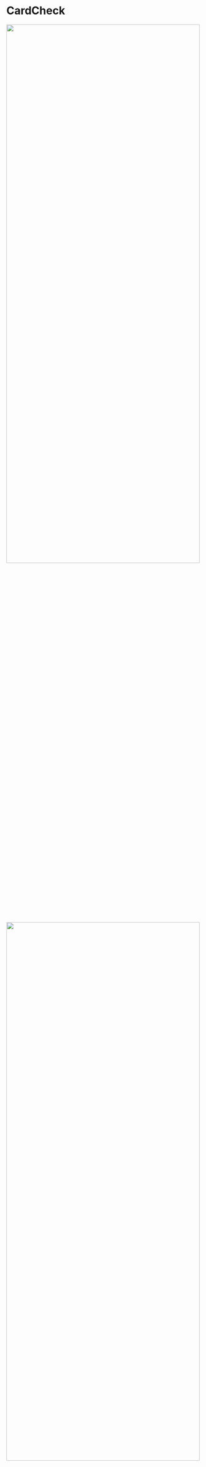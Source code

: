 # CardCheck 



<img width="100%" height="60%" src="https://github.com/Intummadee/CardCheck/blob/main/assets/edit_version2.3.png?raw=true">
<img width="100%" height="60%" src="https://github.com/Intummadee/CardCheck/blob/main/assets/edit_version2.2.png?raw=true">

<img width="50%" height="60%" src="https://github.com/Intummadee/CardCheck/blob/main/assets/%E0%B8%A3%E0%B8%B2%E0%B8%A2%E0%B8%8A%E0%B8%B7%E0%B9%88%E0%B8%AD%E0%B8%99%E0%B8%B1%E0%B8%81%E0%B8%A8%E0%B8%B6%E0%B8%81%E0%B8%A9%E0%B8%B2.png?raw=true">


## 📚 **Initialize** 

สร้าง Environment 
```python -m venv env```

activate Environment 
--> 👉 ```env\Scripts\activate```
ถ้ารันได้จะมีคำว่า (env) ต่อหน้า PS ใน terminal

-สร้างไฟล์ app.py


## ⚡ **Library** 
```
python -m pip install numpy
python -m pip install scipy
python -m pip install matplotlib
python -m pip install opencv-python
python -m pip install opencv-contrib-python
pip install pytesseract
pip install reportlab
python -m pip install pandas
python -mpip install openpyxl
python -m pip install python-dotenv
```

-Option กรณีถูก WARNING ให้อัพเดตเวอร์ชั่น
```python -m pip install --upgrade pip```


⚡ Install Django
```python -m pip install Django```

-Option คำสั่ง check ว่าลง django หรือยัง
```django-admin --version```
--> รันแล้วได้ 4.2.10

create Project
```django-admin startproject my_tennis_club```

## คำสั่งรัน !!!
```js
env\Scripts\activate
cd my_tennis_club (อย่าลืมว่าต้องอยู่ใน my_tennis_club)
python manage.py runserver
```

---

## หน้า Admin
- ไว้ดูข้อมูล user ของ Django รหัสผ่านและชื่อบัญชีอยูในไฟล์ .env
http://127.0.0.1:8000/admin

---

```
เปิด Path นี้ --> http://127.0.0.1:8000/MainPage/
```

สร้าง App 
```
python manage.py startapp cardCheck
```

---

# ใช้งาน MongoDB
https://account.mongodb.com/account/login?n=https%3A%2F%2Fcloud.mongodb.com%2Fv2%2F65d359c147d94142e1d9fb54&nextHash=%23metrics%2FreplicaSet%2F65d35a0f89492b3df0336104%2Fexplorer%2Fpymongo_demo%2Fdemo_collection%2Ffind&signedOut=true

Source : https://www.youtube.com/watch?v=GJCKIGeK3qc
```JS
python -m pip install "pymongo[srv]"
```

---

```
python manage.py createsuperuser
```


---

# Upload file
```
pip install pymupdf Pillow
```

---

# Tesseract วิธีทำให้อ่านข้อความภาษาไทย

https://gist.github.com/dogterbox/7c0ed7387a388f5e13afd00f0cb8cd50
ดาวน์โหลด raw file ของเว็บนี้ https://github.com/tesseract-ocr/tessdata_best/blob/main/tha.traineddata ลงในที่ที่เก็บ ```\Tesseract-OCR\tessdata folder```

---

# ฝั่งFrontEnd
-https://github.com/atisawd/boxicons

-https://boxicons.com/

-https://css-loaders.com/progress/

---

## Extension แนะนำให้โหลดใน Vs code สำหรับอ่าน comment 
- Better-comments
- Comment Styler



เข้าไปใน views ที่อยู่ใน cardCheck_project
```
from django.shortcuts import render
from django.http import HttpResponse

def cardCheck(request):
    return HttpResponse("Hello world!")
```

---

-Create a file named ```urls.py``` in the same folder as the views.py file, and type this code in it:
```
from django.urls import path
from . import views

urlpatterns = [
    path('cardCheck/', views.cardCheck, name='cardCheck'),
]
```

---

เข้าไปในไฟล์ ```urls.py``` ภายใน folder  my_tennis_club
```
from django.contrib import admin
from django.urls import include, path

urlpatterns = [
    path('', include('cardCheck.urls')), # เส้นทางหลักที่จะ include เส้นทางจาก members.urls
    path('admin/', admin.site.urls),
]
```

---

สร้าง templates
```
cd cardCheck
mkdir templates
cd templates
```
สร้าง ```HomePage.html```
```
<!DOCTYPE html>
<html>
<body>

<h1>Hello World!</h1>
<p>Welcome to my first Django project!</p>

</body>
</html>
```

---


ดูไฟล์ชื่อ ```settings.py``` ในโฟลเดอร์ ```my_tennis_club```  
แล้วแก้ต่อไปนี้  
```
INSTALLED_APPS = [
    'django.contrib.admin',
    'django.contrib.auth',
    'django.contrib.contenttypes',
    'django.contrib.sessions',
    'django.contrib.messages',
    'django.contrib.staticfiles',
    'cardCheck'
]
```
แล้ว Run ใหม่อีกครั้ง

---

ไปเพิ่มในไฟล์ models.py ในโฟลเดอร์ cardCheck
```
from django.db import models
class cardCheck(models.Model):
  firstname = models.CharField(max_length=255)
  lastname = models.CharField(max_length=255)
```

---

แล้วรันใหม่
```python manage.py makemigrations cardCheck```
มีภาพใน assets ชื่อ img-1

## รันคำสั่ง 💥
- เข้าไปรันใน Path CardCheck\my_tennis_club> python manage.py migrate
```
python manage.py migrate
```
## Path ที่ถูกใช้ในเว็บ 🌈
```http://127.0.0.1:8000/MainPage```

---

ดูเรื่องคำสั่ง Insert ข้อมูล ได้ต่อที่ --> https://www.w3schools.com/django/django_insert_data.php




สร้าง Folder เพื่อเก็บไฟล์แยกใน Project templates
```
mkdir templates
mkdir static\css
```

---

## ข้อจำกัด
1. ไฟล์ที่อัพโหลด ต้องเป็น pdf เท่านั้น และ ขนาดตัวอักษรในไฟล์ควรมากกว่า 18
2. ตารางใน excel ควรจะชิดกันให้มากที่สุด เพื่อที่จะได้จับข้อความเป็นประโยคเดียวกัน เช่น  64070257 Hydro Carbon ถ้าแต่ละ column ในตารางห่างกันมากเกินไป ชื่อสามอย่างนี่ก็จะแยกออกจากกันไม่รวมในแถวเดียวกันได้ สามารถดูตัวอย่างภาพได้ใน example_image
3. ภาพที่ได้ต้องมีความชัด มีแสงสว่างเพียงพอ ระยะห่างจากกล่องไม่มากเกินไป หรือ น้อยเกินไป
4. บัตรที่ความเงา อย่าง บัตรประชาชน ไม่ควรถ่ายให้ติดเงามากเกินไป เพราะโปรแกรมจะไม่จับข้อความตรงที่มีเงา

---

# อ้างอิง
-สำหรับ ใช้ computer vision OCR ในการตรวจหาข้อความในภาพ
https://github.com/UB-Mannheim/tesseract/wiki

-MongoDB and Python
https://www.youtube.com/watch?v=GJCKIGeK3qc

-How to Install Tesseract OCR on Windows and use it with Python
https://www.youtube.com/watch?v=GMMZAddRxs8

-Stackoverflow
https://stackoverflow.com/questions/37745519/use-pytesseract-ocr-to-recognize-text-from-an-image
https://stackoverflow.com/questions/21104664/extract-all-bounding-boxes-using-opencv-python


Python – Extract names from string with python Regex
-https://itecnote.com/tecnote/python-extract-names-from-string-with-python-regex/


Python | Similarity metrics of strings
-https://www.geeksforgeeks.org/python-similarity-metrics-of-strings/


using SequenceMatcher.ratio()
-https://www.geeksforgeeks.org/python-similarity-metrics-of-strings/

alertifyjs
-https://alertifyjs.com/

---
